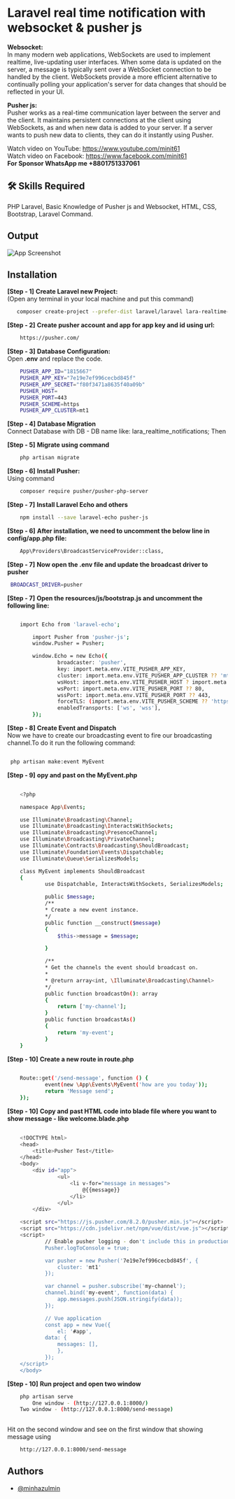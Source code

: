 # Laravel real time notification with websocket & pusher js
**Websocket:** </br>
In many modern web applications, WebSockets are used to implement realtime, live-updating user interfaces. When some data is updated on the server, a message is typically sent over a WebSocket connection to be handled by the client. WebSockets provide a more efficient alternative to continually polling your application's server for data changes that should be reflected in your UI.

**Pusher js:** </br>
Pusher works as a real-time communication layer between the server and the client. It maintains persistent connections at the client using WebSockets, as and when new data is added to your server. If a server wants to push new data to clients, they can do it instantly using Pusher.

Watch video on YouTube: https://www.youtube.com/minit61 </br>
Watch video on Facebook: https://www.facebook.com/minit61</br>
**For Sponsor WhatsApp me +8801751337061**

## 🛠 Skills Required
PHP Laravel, Basic Knowledge of Pusher js and Websocket, HTML, CSS, Bootstrap, Laravel Command.



## Output
![App Screenshot]()


## Installation

**[Step - 1]** **Create Laravel new Project:**<br/>
(Open any terminal in your local machine and put this command)
 ```bash
    composer create-project --prefer-dist laravel/laravel lara-realtime-notification
```
**[Step - 2]** **Create pusher account and app for app key and id using url:**
```bash
    https://pusher.com/
```

**[Step - 3]** **Database Configuration:** </br> Open **.env** and replace the code.
```bash
    PUSHER_APP_ID="1815667"
    PUSHER_APP_KEY="7e19e7ef996cecbd845f"
    PUSHER_APP_SECRET="f80f3471a8635f40a09b"
    PUSHER_HOST=
    PUSHER_PORT=443
    PUSHER_SCHEME=https
    PUSHER_APP_CLUSTER=mt1
```
**[Step - 4]** **Database Migration**</br>
Connect Database with DB - DB name like: lara_realtime_notifications; Then 

**[Step - 5]** **Migrate using command**</br>
```bash
    php artisan migrate
```

**[Step - 6]** **Install Pusher:**</br> Using command
```bash
    composer require pusher/pusher-php-server
```

**[Step - 7]** **Install Laravel Echo and others** 
```bash
    npm install --save laravel-echo pusher-js
```

**[Step - 6]** **After installation, we need to uncomment the below line in config/app.php file:** 
```bash
    App\Providers\BroadcastServiceProvider::class,
```

**[Step - 7]** **Now open the .env file and update the broadcast driver to pusher** 
```bash
 BROADCAST_DRIVER=pusher
```
**[Step - 7]** **Open the resources/js/bootstrap.js and uncomment the following line:** 
```bash

    import Echo from 'laravel-echo';

        import Pusher from 'pusher-js';
        window.Pusher = Pusher;

        window.Echo = new Echo({
                broadcaster: 'pusher',
                key: import.meta.env.VITE_PUSHER_APP_KEY,
                cluster: import.meta.env.VITE_PUSHER_APP_CLUSTER ?? 'mt1',
                wsHost: import.meta.env.VITE_PUSHER_HOST ? import.meta.env.     VITE_PUSHER_HOST : `ws-${import.meta.env.VITE_PUSHER_APP_CLUSTER}.pusher.com`,
                wsPort: import.meta.env.VITE_PUSHER_PORT ?? 80,
                wssPort: import.meta.env.VITE_PUSHER_PORT ?? 443,
                forceTLS: (import.meta.env.VITE_PUSHER_SCHEME ?? 'https') === 'https',
                enabledTransports: ['ws', 'wss'],
        });


```
**[Step - 8]** **Create Event and Dispatch**
</br>
Now we have to create our broadcasting event to fire our broadcasting channel.To do it run the following command:
```bash

 php artisan make:event MyEvent

```
**[Step - 9]** **opy and past on the MyEvent.php** 
```bash
     
    <?php

	namespace App\Events;

	use Illuminate\Broadcasting\Channel;
	use Illuminate\Broadcasting\InteractsWithSockets;
	use Illuminate\Broadcasting\PresenceChannel;
	use Illuminate\Broadcasting\PrivateChannel;
	use Illuminate\Contracts\Broadcasting\ShouldBroadcast;
	use Illuminate\Foundation\Events\Dispatchable;
	use Illuminate\Queue\SerializesModels;

	class MyEvent implements ShouldBroadcast
	{
    		use Dispatchable, InteractsWithSockets, SerializesModels;

    		public $message;
    		/**
     		* Create a new event instance.
     		*/
    		public function __construct($message)
    		{
        		$this->message = $message;

    		}

    		/**
     		* Get the channels the event should broadcast on.
     		*
     		* @return array<int, \Illuminate\Broadcasting\Channel>
     		*/
    		public function broadcastOn(): array
    		{
        		return ['my-channel'];
    		}
    		public function broadcastAs()
    		{
        		return 'my-event';
    		}
	}


```
**[Step - 10]** **Create a new route in route.php** 
```bash
 	 
    Route::get('/send-message', function () {
    		event(new \App\Events\MyEvent('how are you today'));
    		return 'Message send';
	});

```

**[Step - 10]** **Copy and past HTML code into blade file where you want to show message - like welcome.blade.php** 
```bash
 	 
    <!DOCTYPE html>
	<head>
  		<title>Pusher Test</title>
	</head>
	<body>
  		<div id="app">
    			<ul>
      				<li v-for="message in messages">
        				@{{message}}
      				</li>
    			</ul>
  		</div>

  	<script src="https://js.pusher.com/8.2.0/pusher.min.js"></script>
  	<script src="https://cdn.jsdelivr.net/npm/vue/dist/vue.js"></script>
  	<script>
    		// Enable pusher logging - don't include this in production
    		Pusher.logToConsole = true;

    		var pusher = new Pusher('7e19e7ef996cecbd845f', {
      			cluster: 'mt1'
    		});

    		var channel = pusher.subscribe('my-channel');
    		channel.bind('my-event', function(data) {
      			app.messages.push(JSON.stringify(data));
    		});

    		// Vue application
    		const app = new Vue({
      			el: '#app',
      		data: {
        		messages: [],
      			},
    		});
  	</script>
	</body>

```

**[Step - 10]** **Run project and open two window** 
```bash
 	php artisan serve
    	One window - (http://127.0.0.1:8000/)
	Two window - (http://127.0.0.1:8000/send-message)
	

```

Hit on the second window and see on the first window that showing message using
```bash
	http://127.0.0.1:8000/send-message
```
## Authors

- [@minhazulmin](https://www.github.com/minhazulmin)

